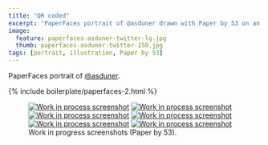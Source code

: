 ```yaml
---
title: "QR coded"
excerpt: "PaperFaces portrait of @asduner drawn with Paper by 53 on an iPad."
image: 
  feature: paperfaces-asduner-twitter-lg.jpg
  thumb: paperfaces-asduner-twitter-150.jpg
tags: [portrait, illustration, Paper by 53]
---
```


PaperFaces portrait of <a href="http://twitter.com/asduner">@asduner</a>.

{% include boilerplate/paperfaces-2.html %}

<figure class="half">
	<a href="{{ site.url }}/assets/images/paperfaces-asduner-process-1-lg.jpg"><img src="{{ site.url }}/assets/images/paperfaces-asduner-process-1-600.jpg" alt="Work in process screenshot"></a>
	<a href="{{ site.url }}/assets/images/paperfaces-asduner-process-2-lg.jpg"><img src="{{ site.url }}/assets/images/paperfaces-asduner-process-2-600.jpg" alt="Work in process screenshot"></a>
	<a href="{{ site.url }}/assets/images/paperfaces-asduner-process-3-lg.jpg"><img src="{{ site.url }}/assets/images/paperfaces-asduner-process-3-600.jpg" alt="Work in process screenshot"></a>
	<a href="{{ site.url }}/assets/images/paperfaces-asduner-process-4-lg.jpg"><img src="{{ site.url }}/assets/images/paperfaces-asduner-process-4-600.jpg" alt="Work in process screenshot"></a>
	<a href="{{ site.url }}/assets/images/paperfaces-asduner-process-5-lg.jpg"><img src="{{ site.url }}/assets/images/paperfaces-asduner-process-5-600.jpg" alt="Work in process screenshot"></a>
	<a href="{{ site.url }}/assets/images/paperfaces-asduner-process-6-lg.jpg"><img src="{{ site.url }}/assets/images/paperfaces-asduner-process-6-600.jpg" alt="Work in process screenshot"></a>
	<figcaption>Work in progress screenshots (Paper by 53).</figcaption>
</figure>